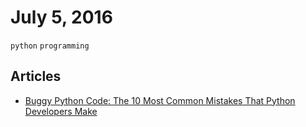 # July 5, 2016

`python` `programming`

## Articles

- [Buggy Python Code: The 10 Most Common Mistakes That Python Developers Make](https://www.toptal.com/python/top-10-mistakes-that-python-programmers-make)
